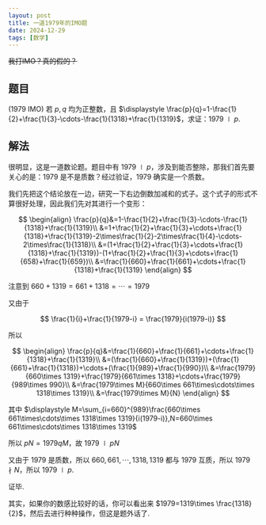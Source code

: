 ```yaml
---
layout: post
title: 一道1979年的IMO题
date: 2024-12-29
tags: [数学]
---
```


~~我打IMO？真的假的？~~

## 题目

$(\text{1979 IMO})$ 若 $p,q$ 均为正整数，且 $\displaystyle \frac{p}{q}=1-\frac{1}{2}+\frac{1}{3}-\cdots-\frac{1}{1318}+\frac{1}{1319}$，求证：$1979\mid p$.

## 解法

很明显，这是一道数论题。题目中有 $1979\mid p$，涉及到能否整除，那我们首先要关心的是：$1979$ 是不是质数？经过验证，$1979$ 确实是一个质数。

我们先把这个结论放在一边，研究一下右边倒数加减和的式子。这个式子的形式不算很好处理，因此我们先对其进行一个变形：

$$
\begin{align}
\frac{p}{q}&=1-\frac{1}{2}+\frac{1}{3}-\cdots-\frac{1}{1318}+\frac{1}{1319}\\
&=1+\frac{1}{2}+\frac{1}{3}+\cdots+\frac{1}{1318}+\frac{1}{1319}-2\times\frac{1}{2}-2\times\frac{1}{4}-\cdots-2\times\frac{1}{1318}\\
&=(1+\frac{1}{2}+\frac{1}{3}+\cdots+\frac{1}{1318}+\frac{1}{1319})-(1+\frac{1}{2}+\frac{1}{3}+\cdots+\frac{1}{658}+\frac{1}{659})\\
&=\frac{1}{660}+\frac{1}{661}+\cdots+\frac{1}{1318}+\frac{1}{1319}
\end{align}
$$

注意到 $660+1319=661+1318=\cdots=1979$

又由于

$$
\frac{1}{i}+\frac{1}{1979-i} = \frac{1979}{i(1979-i)}
$$

所以

$$
\begin{align}
\frac{p}{q}&=\frac{1}{660}+\frac{1}{661}+\cdots+\frac{1}{1318}+\frac{1}{1319}\\
&=(\frac{1}{660}+\frac{1}{1319})+(\frac{1}{661}+\frac{1}{1318})+\cdots+(\frac{1}{989}+\frac{1}{990})\\
&=\frac{1979}{660\times 1319}+\frac{1979}{661\times 1318}+\cdots+\frac{1979}{989\times 990}\\
&=\frac{1979\times M}{660\times 661\times\cdots\times 1318\times 1319}\\
&=\frac{1979\times M}{N}
\end{align}
$$

其中 $\displaystyle M=\sum_{i=660}^{989}\frac{660\times 661\times\cdots\times 1318\times 1319}{i(1979-i)},N=660\times 661\times\cdots\times 1318\times 1319$

所以 $pN=1979qM$，故 $1979\mid pN$

又由于 $1979$ 是质数，所以 $660,661,\cdots,1318,1319$ 都与 $1979$ 互质，所以 $1979\nmid N$，所以 $1979\mid p$.

证毕.

其实，如果你的数感比较好的话，你可以看出来 $1979=1319\times \frac{1318}{2}$，然后去进行种种操作，但这是题外话了.